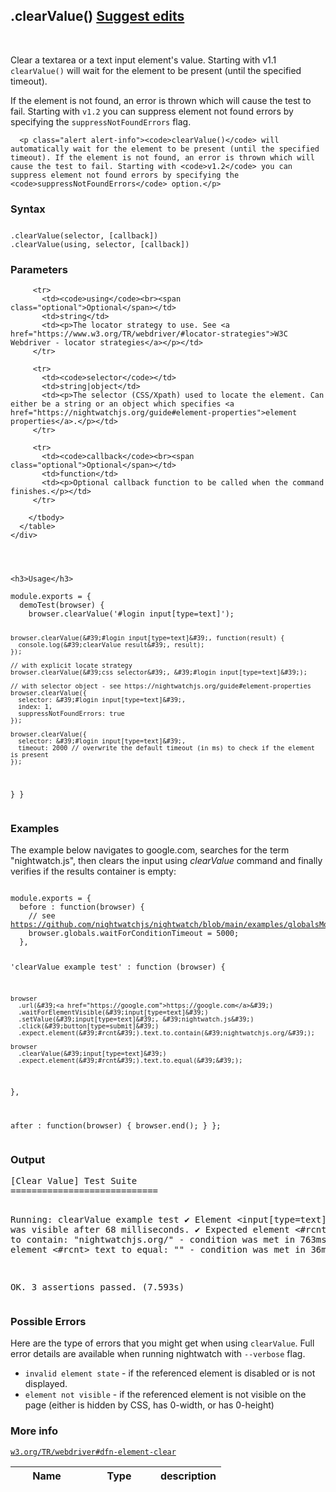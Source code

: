 
<div class="docs-section" data-page-uri="/api/$method">
<div class="page-header">
<h2>.clearValue() <a title="Suggest edits" target="_blank" class="edit-source" href="https://github.com/nightwatchjs/nightwatch/edit/main/lib/api/element-commands/clearValue.js?message=api-docs%3A%20update%20clearValue#">Suggest edits</a></h2>
</div>
<br>

  <p>Clear a textarea or a text input element's value. Starting with v1.1 <code>clearValue()</code> will wait for the element to be present (until the specified timeout).</p>
<p>If the element is not found, an error is thrown which will cause the test to fail. Starting with <code>v1.2</code> you can suppress element not found errors by specifying the <code>suppressNotFoundErrors</code> flag.</p>
  
  
      <p class="alert alert-info"><code>clearValue()</code> will automatically wait for the element to be present (until the specified timeout). If the element is not found, an error is thrown which will cause the test to fail. Starting with <code>v1.2</code> you can suppress element not found errors by specifying the <code>suppressNotFoundErrors</code> option.</p>
  
    
    


<h3>Syntax</h3>
<div class="sample-test">
<pre data-language="javascript" style="padding-top: 10px" class="default-theme language-javascript"><code class="default-theme language-javascript">.clearValue(selector, [callback])
.clearValue(using, selector, [callback])</code></pre>
</div>
    <h3>Parameters</h3>
    <div class="table-responsive">
      <table class="table table-bordered table-striped">
        <thead>
         <tr>
           <th style="width: 100px;">Name</th>
           <th style="width: 100px;">Type</th>
           <th>description</th>
         </tr>
        </thead>
        <tbody>
         
         <tr>
           <td><code>using</code><br><span class="optional">Optional</span></td>
           <td>string</td>
           <td><p>The locator strategy to use. See <a href="https://www.w3.org/TR/webdriver/#locator-strategies">W3C Webdriver - locator strategies</a></p></td>
         </tr>
         
         <tr>
           <td><code>selector</code></td>
           <td>string|object</td>
           <td><p>The selector (CSS/Xpath) used to locate the element. Can either be a string or an object which specifies <a href="https://nightwatchjs.org/guide#element-properties">element properties</a>.</p></td>
         </tr>
         
         <tr>
           <td><code>callback</code><br><span class="optional">Optional</span></td>
           <td>function</td>
           <td><p>Optional callback function to be called when the command finishes.</p></td>
         </tr>
         
        </tbody>
      </table>
    </div>

    

    
    <h3>Usage</h3>
<div class="sample-test">
<pre class="line-numbers" data-language="javascript" class=" language-javascript"><code class=" language-javascript">module.exports = {
  demoTest(browser) {
    browser.clearValue(&#39;#login input[type=text]&#39;);

    browser.clearValue(&#39;#login input[type=text]&#39;, function(result) {
      console.log(&#39;clearValue result&#39;, result);
    });

    // with explicit locate strategy
    browser.clearValue(&#39;css selector&#39;, &#39;#login input[type=text]&#39;);

    // with selector object - see https://nightwatchjs.org/guide#element-properties
    browser.clearValue({
      selector: &#39;#login input[type=text]&#39;,
      index: 1,
      suppressNotFoundErrors: true
    });

    browser.clearValue({
      selector: &#39;#login input[type=text]&#39;,
      timeout: 2000 // overwrite the default timeout (in ms) to check if the element is present
    });
  }
}</code></pre>
</div>



<h3 id="examples">Examples</h3>
<p>The example below navigates to google.com, searches for the term &quot;nightwatch.js&quot;, then clears the input using <em>clearValue</em> command and finally verifies if the results container is empty:</p>
<div class="sample-test">
<pre data-language="javascript" class=" language-javascript"><code class=" language-javascript">
module.exports = {
  before : function(browser) {
    // see <a href="https://github.com/nightwatchjs/nightwatch/blob/main/examples/globalsModule.js#L12">https://github.com/nightwatchjs/nightwatch/blob/main/examples/globalsModule.js#L12</a>
    browser.globals.waitForConditionTimeout = 5000;
  },

  &#39;clearValue example test&#39; : function (browser) {

    browser
      .url(&#39;<a href="https://google.com">https://google.com</a>&#39;)
      .waitForElementVisible(&#39;input[type=text]&#39;)
      .setValue(&#39;input[type=text]&#39;, &#39;nightwatch.js&#39;)
      .click(&#39;button[type=submit]&#39;)
      .expect.element(&#39;#rcnt&#39;).text.to.contain(&#39;nightwatchjs.org/&#39;);

    browser
      .clearValue(&#39;input[type=text]&#39;)
      .expect.element(&#39;#rcnt&#39;).text.to.equal(&#39;&#39;);
  },

  after : function(browser) {
    browser.end();
  }
};
</code></pre>
</div>

<h3 id="output">Output</h3>
<div class="sample-test">
<pre data-language="javascript">
[Clear Value] Test Suite
============================

Running:  clearValue example test
 ✔ Element <input[type=text]> was visible after 68 milliseconds.
 ✔ Expected element &lt;#rcnt&gt; text to contain: &quot;nightwatchjs.org/&quot; - condition was met in 763ms
 ✔ Expected element &lt;#rcnt&gt; text to equal: &quot;&quot; - condition was met in 36ms

OK. 3 assertions passed. (7.593s)
</pre>
</div>

<h3 id="possible-errors">Possible Errors</h3>
<p>Here are the type of errors that you might get when using <code>clearValue</code>. Full error details are available when running nightwatch with <code>--verbose</code> flag.</p>
<ul>
<li><code>invalid element state</code> - if the referenced element is disabled or is not displayed.</li>
<li><code>element not visible</code> - if the referenced element is not visible on the page (either is hidden by CSS, has 0-width, or has 0-height)</li>
</ul>





<h3>More info</h3> <code><a href="https://www.w3.org/TR/webdriver#dfn-element-clear" target="_blank">w3.org/TR/webdriver#dfn-element-clear</a></code>
